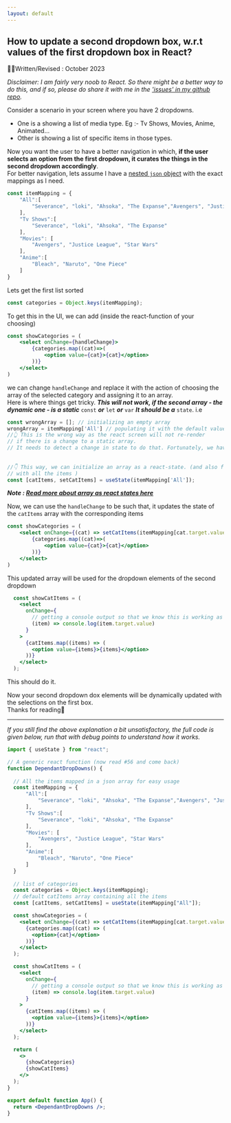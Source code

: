 ```yaml
---
layout: default
---
```


## How to update a second dropdown box, w.r.t values of the first dropdown box in React?

✍🏻Written/Revised : October 2023

*Disclaimer: I am fairly very noob to React. So there might be a better way to do this, and if so, please do share it with me in the ['issues' in my github repo](https://github.com/nvcoden/nvcoden.github.io/issues).*

Consider a scenario in your screen where you have 2 dropdowns. 
- One is a showing a list of media type. Eg :- Tv Shows, Movies, Anime, Animated... <br>
- Other is showing a list of specific items in those types.<br>

Now you want the user to have a better navigation in which, **if the user selects an option from the first dropdown, it curates the things in the second dropdown accordingly**.<br>
For better navigation, lets assume I have a [nested `json` object](https://www.ibm.com/docs/no/db2/11.5?topic=documents-json-nested-objects) with the exact mappings as I need.<br>

```jsx
const itemMapping = {
    "All":[
        "Severance", "loki", "Ahsoka", "The Expanse","Avengers", "Justice League", "Star Wars","Bleach", "Naruto", "One Piece"
    ],
    "Tv Shows":[
        "Severance", "loki", "Ahsoka", "The Expanse"
    ],
    "Movies": [
        "Avengers", "Justice League", "Star Wars"
    ],
    "Anime":[
        "Bleach", "Naruto", "One Piece"
    ]
}
```

Lets get the first list sorted
```jsx
const categories = Object.keys(itemMapping);
```

To get this in the UI, we can add (inside the react-function of your choosing)

```jsx
const showCategories = (
    <select onChange={handleChange}>
        {categories.map((cat)=>(
            <option value={cat}>{cat}</option>
        ))}
    </select>
)
```
we can change `handleChange` and replace it with the action of choosing the array of the selected category and assigning it to an array.<br> 
Here is where things get tricky. ***This will not work, if the second array - the dynamic one - is a static*** `const` ***or*** `let` ***or*** `var` ***It should be a*** `state`. i.e
```jsx
const wrongArray = []; // initializing an empty array
wrongArray = itemMapping['All'] // populating it with the default value of 'all the items'
//👆 This is the wrong way as the react screen will not re-render 
// if there is a change to a static array.
// It needs to detect a change in state to do that. Fortunately, we have the `useState()` react hook
​
​
//👇 This way, we can initialize an array as a react-state. (and also fill it up
// with all the items )
const [catItems, setCatItems] = useState(itemMapping['All']);
```
***Note : [Read more about array as react states here](https://react.dev/learn/updating-arrays-in-state)***

Now, we can use the `handleChange` to be such that, it updates the state of the `catItems` array with the corresponding items
```jsx
const showCategories = (
    <select onChange={(cat) => setCatItems(itemMapping[cat.target.value])}>
        {categories.map((cat)=>(
            <option value={cat}>{cat}</option>
        ))}
    </select>
)
```
This updated array will be used for the dropdown elements of the second dropdown
```jsx
  const showCatItems = (
    <select
      onChange={
        // getting a console output so that we know this is working as expected
        (item) => console.log(item.target.value)
      }
    >
      {catItems.map((items) => (
        <option value={items}>{items}</option>
      ))}
    </select>
  );
```
This should do it.

Now your second dropdown dox elements will be dynamically updated with the selections on the first box.<br>
Thanks for reading👋

* * *

*If you still find the above explanation a bit unsatisfactory, the full code is given below, run that with debug points to understand how it works.*
```jsx
import { useState } from "react";

// A generic react function (now read #56 and come back)
function DependantDropDowns() {
  
  // All the items mapped in a json array for easy usage
  const itemMapping = {
      "All":[
          "Severance", "loki", "Ahsoka", "The Expanse","Avengers", "Justice League", "Star Wars","Bleach", "Naruto", "One Piece"
      ],
      "Tv Shows":[
          "Severance", "loki", "Ahsoka", "The Expanse"
      ],
      "Movies": [
          "Avengers", "Justice League", "Star Wars"
      ],
      "Anime":[
          "Bleach", "Naruto", "One Piece"
      ]
  }
  
  // list of categories
  const categories = Object.keys(itemMapping);
  // default catItems array containing all the items
  const [catItems, setCatItems] = useState(itemMapping["All"]);

  const showCategories = (
    <select onChange={(cat) => setCatItems(itemMapping[cat.target.value])}>
      {categories.map((cat) => (
        <option>{cat}</option>
      ))}
    </select>
  );

  const showCatItems = (
    <select
      onChange={
        // getting a console output so that we know this is working as expected
        (item) => console.log(item.target.value)
      }
    >
      {catItems.map((items) => (
        <option value={items}>{items}</option>
      ))}
    </select>
  );

  return (
    <>
      {showCategories}
      {showCatItems}
    </>
  );
}

export default function App() {
  return <DependantDropDowns />;
}
```